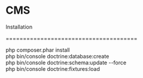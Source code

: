 CMS
======================================

Installation

======================================

php composer.phar install<br>
php bin/console doctrine:database:create<br>
php bin/console doctrine:schema:update --force<br>
php bin/console doctrine:fixtures:load<br>
